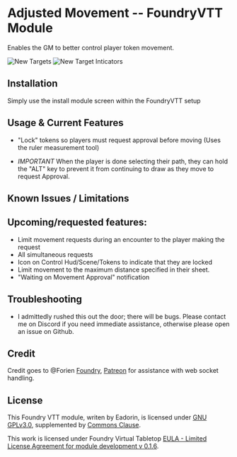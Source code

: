 # Adjusted Movement -- FoundryVTT Module
Enables the GM to better control player token movement.

![New Targets](https://github.com/eadorin/adjusted-movement/blob/master/screenshots/requesting_movement.png?raw=true)
![New Target Inticators](https://github.com/eadorin/adjusted-movement/blob/master/screenshots/approving_movement.png?raw=true)


## Installation
Simply use the install module screen within the FoundryVTT setup


## Usage & Current Features
- "Lock" tokens so players must request approval before moving (Uses the ruler measurement tool)

- *IMPORTANT* When the player is done selecting their path, they can hold the "ALT" key to prevent it from continuing to draw as they move to request Approval.


## Known Issues / Limitations



## Upcoming/requested features:
- Limit movement requests during an encounter to the player making the request
- All simultaneous requests
- Icon on Control Hud/Scene/Tokens to indicate that they are locked
- Limit movement to the maximum distance specified in their sheet.
- "Waiting on Movement Approval" notification


## Troubleshooting
- I admittedly rushed this out the door; there will be bugs. Please contact me on Discord if you need immediate assistance, otherwise please open an issue on Github.


## Credit
Credit goes to @Forien [Foundry](https://foundryvtt.com/community/forien), [Patreon](https://www.patreon.com/forien) for assistance with web socket handling.

## License
This Foundry VTT module, writen by Eadorin, is licensed under [GNU GPLv3.0](https://www.gnu.org/licenses/gpl-3.0.en.html), supplemented by [Commons Clause](https://commonsclause.com/).

This work is licensed under Foundry Virtual Tabletop [EULA - Limited License Agreement for module development v 0.1.6](http://foundryvtt.com/pages/license.html).

